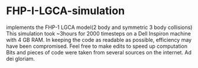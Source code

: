 # FHP-I-LGCA-simulation
implements the FHP-1 LGCA model(2 body and symmetric 3 body collisions)
This simulation took ~3hours for 2000 timesteps on a Dell Inspiron machine with 4 GB RAM. 
In keeping the code as readable as possible, efficiency may have been compromised. Feel free to make edits to speed up computation
Bits and pieces of code were taken from several sources on the internet.
Ad dei gloriam.

